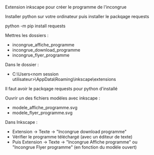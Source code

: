 Extension inkscape pour créer le programme de l'incongrue

Installer python sur votre ordinateur puis installer le packqage requests

python -m pip install requests

Mettres les dossiers :
 * incongrue_affiche_programme
 * incongrue_download_programme
 * incongrue_flyer_programme

Dans le dossier :
 * C:\Users\<nom session utilisateur>\AppData\Roaming\inkscape\extensions

Il faut avoir le packqage requests pour python d'installé

Ouvrir un des fichiers modèles avec inkscape :
 * modele_affiche_programme.svg
 * modele_flyer_programme.svg

Dans Inkscape :
 * Extension -> Texte -> "Incongrue download programme"
 * Vérifier le programme téléchargé (avec un éditeur de texte)
 * Puis Extension -> Texte -> "Incongrue Affiche programme" ou "Incongrue Flyer programme" (en fonction du modèle ouvert)
